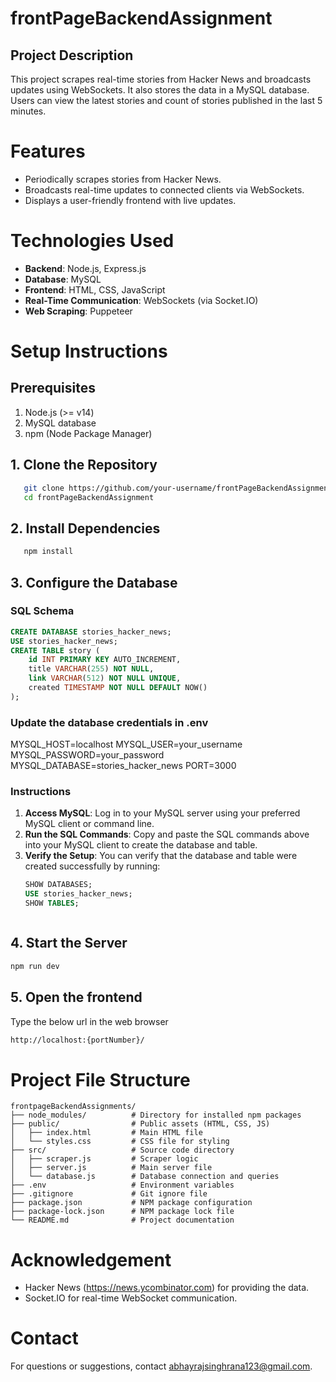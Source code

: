 # frontPageBackendAssignment

## Project Description

This project scrapes real-time stories from Hacker News and broadcasts updates using WebSockets. It also stores the data in a MySQL database. Users can view the latest stories and count of stories published in the last 5 minutes.

# Features

- Periodically scrapes stories from Hacker News.
- Broadcasts real-time updates to connected clients via WebSockets.
- Displays a user-friendly frontend with live updates.

# Technologies Used

- **Backend**: Node.js, Express.js
- **Database**: MySQL
- **Frontend**: HTML, CSS, JavaScript
- **Real-Time Communication**: WebSockets (via Socket.IO)
- **Web Scraping**: Puppeteer

# Setup Instructions

## Prerequisites

1. Node.js (>= v14)
2. MySQL database
3. npm (Node Package Manager)

## 1. Clone the Repository

```sh
   git clone https://github.com/your-username/frontPageBackendAssignment.git
   cd frontPageBackendAssignment

```

## 2. Install Dependencies

```sh
   npm install

```

## 3. Configure the Database

### SQL Schema
```sql
CREATE DATABASE stories_hacker_news;
USE stories_hacker_news;
CREATE TABLE story (
    id INT PRIMARY KEY AUTO_INCREMENT,
    title VARCHAR(255) NOT NULL,
    link VARCHAR(512) NOT NULL UNIQUE,
    created TIMESTAMP NOT NULL DEFAULT NOW()
);
```
    
### Update the database credentials in .env


   MYSQL_HOST=localhost
   MYSQL_USER=your_username
   MYSQL_PASSWORD=your_password
   MYSQL_DATABASE=stories_hacker_news
   PORT=3000


### Instructions

1. **Access MySQL**: Log in to your MySQL server using your preferred MySQL client or command line.
2. **Run the SQL Commands**: Copy and paste the SQL commands above into your MySQL client to create the database and table.
3. **Verify the Setup**: You can verify that the database and table were created successfully by running:
   ```sql
   SHOW DATABASES;
   USE stories_hacker_news;
   SHOW TABLES;
   


## 4. Start the Server

```sh
npm run dev
```

## 5. Open the frontend

Type the below url in the web browser

```sh
http://localhost:{portNumber}/
```

# Project File Structure

```
frontpageBackendAssignments/
├── node_modules/          # Directory for installed npm packages
├── public/                # Public assets (HTML, CSS, JS)
│   ├── index.html         # Main HTML file
│   └── styles.css         # CSS file for styling
├── src/                   # Source code directory
│   ├── scraper.js         # Scraper logic
│   ├── server.js          # Main server file
│   └── database.js        # Database connection and queries
├── .env                   # Environment variables
├── .gitignore             # Git ignore file
├── package.json           # NPM package configuration
├── package-lock.json      # NPM package lock file
└── README.md              # Project documentation
```

# Acknowledgement

- Hacker News (https://news.ycombinator.com) for providing the data.
- Socket.IO for real-time WebSocket communication.

# Contact

For questions or suggestions, contact abhayrajsinghrana123@gmail.com.
